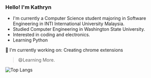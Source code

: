 ###  Hello! I'm Kathryn 

- I'm currently a Computer Science student majoring in Software Engineering in INTI International University Malaysia.
- Studied Computer Engineering in Washington State University.
- Interested in coding and electronics.
- Learning Python

:wrench: I'm currently working on: Creating chrome extensions

 > :smile:Learning More.



  ![Top Langs](https://github-readme-stats.vercel.app/api/top-langs/?username=Kathryn-Lim&layout=compact)
